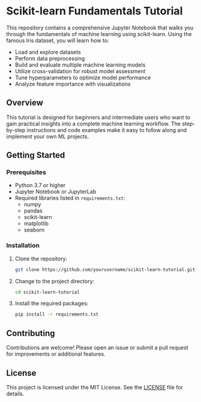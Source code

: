 # Scikit-learn Fundamentals Tutorial

This repository contains a comprehensive Jupyter Notebook that walks you through the fundamentals of machine learning using scikit-learn. Using the famous Iris dataset, you will learn how to:

- Load and explore datasets
- Perform data preprocessing
- Build and evaluate multiple machine learning models
- Utilize cross-validation for robust model assessment
- Tune hyperparameters to optimize model performance
- Analyze feature importance with visualizations

## Overview

This tutorial is designed for beginners and intermediate users who want to gain practical insights into a complete machine learning workflow. The step-by-step instructions and code examples make it easy to follow along and implement your own ML projects.

## Getting Started

### Prerequisites

- Python 3.7 or higher
- Jupyter Notebook or JupyterLab
- Required libraries listed in `requirements.txt`:
  - numpy
  - pandas
  - scikit-learn
  - matplotlib
  - seaborn

### Installation

1. Clone the repository:
    ```bash
    git clone https://github.com/yourusername/scikit-learn-tutorial.git
    ```
2. Change to the project directory:
    ```bash
    cd scikit-learn-tutorial
    ```
3. Install the required packages:
    ```bash
    pip install -r requirements.txt
    ```

## Contributing

Contributions are welcome! Please open an issue or submit a pull request for improvements or additional features.

## License

This project is licensed under the MIT License. See the [LICENSE](LICENSE) file for details.

